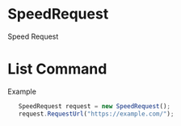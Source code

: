 # SpeedRequest
Speed Request

# List Command
Example
```js
   SpeedRequest request = new SpeedRequest();
   request.RequestUrl("https://example.com/");
```
